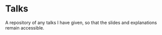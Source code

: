 # Talks

A repository of any talks I have given, so that the slides and explanations
remain accessible.
